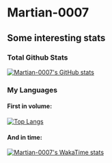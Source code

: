 # Martian-0007
## Some interesting stats
### Total Github Stats
[![Martian-0007's GitHub stats](https://github-readme-stats.vercel.app/api?username=Martian-0007&show_icons=true&theme=synthwave)](https://github.com/anuraghazra/github-readme-stats)

### My Languages

#### First in volume:  
[![Top Langs](https://github-readme-stats.vercel.app/api/top-langs/?username=Martian-0007&show_icons=true&theme=synthwave&layout=compact)](https://github.com/anuraghazra/github-readme-stats)

#### And in time:  
[![Martian-0007's WakaTime stats](https://github-readme-stats.vercel.app/api/wakatime?username=Martian_0007&theme=synthwave&layout=compact)](https://github.com/anuraghazra/github-readme-stats)

<!--
Try wakatime
-->


<!--
**Martian-0007/Martian-0007** is a ✨ _special_ ✨ repository because its `README.md` (this file) appears on your GitHub profile.

Here are some ideas to get you started:

- 🔭 I’m currently working on ...
- 🌱 I’m currently learning ...
- 👯 I’m looking to collaborate on ...
- 🤔 I’m looking for help with ...
- 💬 Ask me about ...
- 📫 How to reach me: ...
- 😄 Pronouns: ...
- ⚡ Fun fact: ...
-->
